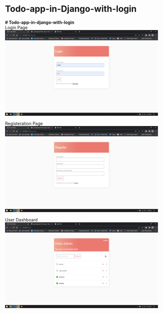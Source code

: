 # Todo-app-in-Django-with-login
<b># Todo-app-in-django-with-login</b><br/>
Login Page
![](login.png)

Registeration Page
![](register.png)

User Dashboard
![](dashboard.png)
